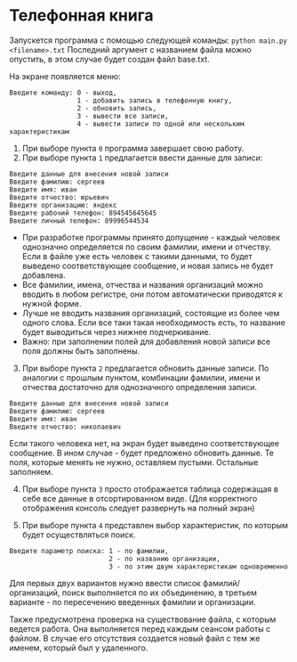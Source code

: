 # Телефонная книга

Запускется программа с помощью следующей команды:
`python main.py <filename>.txt`
Последний аргумент с названием файла можно опустить, в этом случае будет создан файл base.txt.

На экране появляется меню:
```
Введите команду: 0 - выход,
                 1 - добавить запись в телефонную книгу,
                 2 - обновить запись,
                 3 - вывести все записи,
                 4 - вывести записи по одной или нескольким характеристикам
```

1) При выборе пункта `0` программа завершает свою работу.
2) При выборе пункта `1` предлагается ввести данные для записи:
```
Введите данные для внесения новой записи
Введите фамилию: сергеев
Введите имя: иван
Введите отчество: юрьевич
Введите организацию: яндекс
Введите рабочий телефон: 894545645645
Введите личный телефон: 89996544534
```
* При разработке программы принято допущение - каждый человек однозначно определяется по своим фамилии, имени и отчеству. Если в файле уже есть человек с такими данными, то будет выведено соответствующее сообщение, и новая запись не будет добавлена.
* Все фамилии, имена, отчества и названия организаций можно вводить в любом регистре, они потом автоматически приводятся к нужной форме.
* Лучше не вводить названия организаций, состоящие из более чем одного слова. Если все таки такая необходимость есть, то название будет выводиться через нижнее подчеркивание.
* Важно: при заполнении полей для добавления новой записи все поля должны быть заполнены.

3) При выборе пункта `2` предлагается обновить данные записи. По аналогии с прошлым пунктом, комбинации фамилии, имени и отчества достаточно для однозначного определения записи.
```
Введите данные для внесения новой записи
Введите фамилию: сергеев
Введите имя: иван
Введите отчество: николаевич
```
Если такого человека нет, на экран будет выведено соответствующее сообщение. В ином случае - будет предложено обновить данные. Те поля, которые менять не нужно, оставляем пустыми. Остальные заполняем.

4) При выборе пункта `3` просто отображается таблица содержащая в себе все данные в отсортированном виде. (Для корректного отображения консоль следует развернуть на полный экран)

5) При выборе пункта `4` представлен выбор характеристик, по которым будет осуществляться поиск.
```
Введите параметр поиска: 1 - по фамилии,
                         2 - по названию организации,
                         3 - по этим двум характеристикам одновременно
```
Для первых двух вариантов нужно ввести список фамилий/организаций, поиск выполняется по их объединению, в третьем варианте - по пересечению введенных фамилии и организации.

Также предусмотрена проверка на существование файла, с которым ведется работа. Она выполняется перед каждым сеансом работы с файлом. В случае его отсутствия создается новый файл с тем же именем, который был у удаленного.
